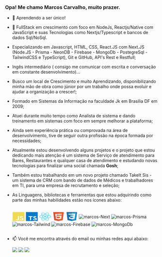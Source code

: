    ### Opa! Me chamo Marcos Carvalho, muito prazer.

- 👀 Aprendendo a ser único!
- 🌱 FullStack em crescimento com foco em NodeJs, Reactjs/Native com JavaScript e suas Tecnologias como Nextjs/Typescript e bancos de dados Sql/NoSql.
- Especializando em Javascript, HTML, CSS, React.JS com Next.JS (Node.JS - Prisma - NeonDB - Firebase - MongoDb - PostegreSql - TailwindCSS e TypeScript), Git e GitHub, API's Rest e Restfull;
- Ingês intermediário ( consigo me comunicar com escrita e conversação em constante desenvolvimento)...
- Busco um local de Crescimento e muito Aprendizando, disponibilizando minha mão de obra como júnior por um trabalho onde possa evoluir e ajudar a organização a crescer!;
- Formado em Sistemas da Informação na faculdade Jk em Brasilia DF em 2009;
- Atuei durante muito tempo como Analista de sistema e dando treinamento em sistemas com foco em sempre melhorar a plataforma;
- Ainda sem experiência prática ou comprovada na área de desenvolvimento, tive de seguir outra profissão na época formada por necessidades;
- Atualmente estou desenvolvendo alguns projetos e o projeto que estou dedicando mais atenção é um sistema de Serviço de atendimento para Bares, Restaurantes e qualquer casa de atendimento e estudando novas tecnologias para finalizar uma social chamada <b>Gosh</b>;
- Também estou trabalhando em um novo projeto chamado TakeIt Sis - um sistema de CRM com bando de dados de Médicos e trabalhadores em TI, para uma empresa de recrutamento e seleção;
- As Linguagens, bibliotecas e ferramentas que estou adquirindo como parte das minhas habilidades estão nos ícones abaixo:

  <div style="display: inline_block"><br>
    <img align="center" alt="marcos-Js" height="30" width="40" src="https://raw.githubusercontent.com/devicons/devicon/master/icons/javascript/javascript-plain.svg">
    <img align="center" alt="marcos-Ts" height="30" width="40" src="https://raw.githubusercontent.com/devicons/devicon/master/icons/typescript/typescript-plain.svg">
    <img align="center" alt="marcos-React" height="30" width="40" src="https://raw.githubusercontent.com/devicons/devicon/master/icons/react/react-original.svg">
    <img align="center" alt="marcos-HTML" height="30" width="40" src="https://raw.githubusercontent.com/devicons/devicon/master/icons/html5/html5-original.svg">
    <img align="center" alt="marcos-CSS" height="30" width="40" src="https://raw.githubusercontent.com/devicons/devicon/master/icons/css3/css3-original.svg">
    <img align="center" alt="marcos-Next" height="30" width="40" src="https://cdn.jsdelivr.net/gh/devicons/devicon@latest/icons/nextjs/nextjs-original.svg" />
    <img align="center" alt="marcos-Prisma" height="30" width="40" src="https://cdn.jsdelivr.net/gh/devicons/devicon@latest/icons/prisma/prisma-original.svg" />
    <img align="center" alt="marcos-Tailwind" height="30" width="40" src="https://cdn.jsdelivr.net/gh/devicons/devicon@latest/icons/tailwindcss/tailwindcss-original-wordmark.svg"/>
    <img align="center" alt="marcos-Firebase" height="30" width="40" src="https://cdn.jsdelivr.net/gh/devicons/devicon@latest/icons/firebase/firebase-original.svg" />
    <img align="center" alt="marcos-MongoDb" height="30" width="40" src="https://cdn.jsdelivr.net/gh/devicons/devicon@latest/icons/mongodb/mongodb-original-wordmark.svg" />

  </div>
  
  ##

- 📫 Você me encontra através do email ou minhas redes aqui abaixo:
 
    <div> 
       <a href="[https://instagram.com/eusoudevmarcos" target="_blank"><img src="https://img.shields.io/badge/-Instagram-%23E4405F?style=for-the-badge&logo=instagram&logoColor=white" target="_blank"></a>
      <a href = "mailto:eusoudevmarcos@gmail.com"><img src="https://img.shields.io/badge/-Gmail-%23333?style=for-the-badge&logo=gmail&logoColor=white" target="_blank"></a>
      <a href="https://www.linkedin.com/in/marcos-carvalho-8900a8283" target="_blank"><img src="https://img.shields.io/badge/-LinkedIn-%230077B5?style=for-the-badge&logo=linkedin&logoColor=white" target="_blank"></a> 
    </div>
